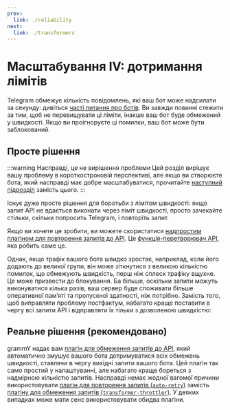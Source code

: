 ```yaml
---
prev:
  link: ./reliability
next:
  link: ./transformers
---
```


# Масштабування IV: дотримання лімітів

Telegram обмежує кількість повідомлень, які ваш бот може надсилати за секунду: дивіться [часті питання про ботів](https://core.telegram.org/bots/faq#my-bot-is-hitting-limits-how-do-i-avoid-this).
Ви завжди повинні стежити за тим, щоб не перевищувати ці ліміти, інакше ваш бот буде обмежений у швидкості.
Якщо ви проігноруєте ці помилки, ваш бот може бути заблокований.

## Просте рішення

:::warning Насправді, це не вирішення проблеми
Цей розділ вирішує вашу проблему в короткостроковій перспективі, але якщо ви створюєте бота, який насправді має добре масштабуватися, прочитайте [наступний підрозділ](#реальне-рішення-рекомендовано) замість цього.
:::

Існує дуже просте рішення для боротьби з лімітом швидкості: якщо запит API не вдається виконати через ліміт швидкості, просто зачекайте стільки, скільки попросить Telegram, і повторіть запит.

Якщо ви хочете це зробити, ви можете скористатися [надпростим плагіном для повторення запитів до API](../plugins/auto-retry).
Це [функція-перетворювач API](./transformers), яка робить саме це.

Однак, якщо трафік вашого бота швидко зростає, наприклад, коли його додають до великої групи, він може зіткнутися з великою кількістю помилок, що обмежують швидкість, перш ніж сплеск трафіку вщухне.
Це може призвести до блокування.
Ба більше, оскільки запити можуть виконуватися кілька разів, ваш сервер буде споживати більше оперативної памʼяті та пропускної здатності, ніж потрібно.
Замість того, щоб виправляти проблему постфактум, набагато краще поставити в чергу всі запити API і відправляти їх тільки з дозволеною швидкістю:

## Реальне рішення (рекомендовано)

grammY надає вам [плагін для обмеження запитів до API](../plugins/transformer-throttler), який автоматично змушує вашого бота дотримуватися всіх обмежень швидкості, ставлячи в чергу вихідні запити вашого бота.
Цей плагін так само простий у налаштуванні, але набагато краще бореться з надмірною кількістю запитів.
Насправді немає жодної вагомої причини використовувати [плагін для повторення запитів (`auto-retry`)](../plugins/auto-retry) замість [плагіну для обмеження запитів (`transformer-throttler`)](../plugins/transformer-throttler).
У деяких випадках може мати сенс використовувати обидва плагіни.
